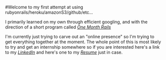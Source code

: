 #Welcome to my first attempt at using rubyonrails/heroku/amazonS3/github/etc...

I primarily learned on my own through efficient googling, and with the direction of a short program called [*One Month Rails*](http://onemonthrails.com)

I'm currently just trying to carve out an "online presence" so I'm trying to get everything together at the moment. The whole point of this is most likely to try and get an internship somewhere so if you are interested here's a link to my [*LinkedIn*](https://www.linkedin.com/profile/view?id=220562853&trk=nav_responsive_tab_profile_pic) and here's one to my [*Resume*](https://docs.google.com/document/d/1wfe6yJcuZrGAj1vgRgJ8VRaIJy2MKjIWILTBXCWoSb0/edit?usp=sharing) just in case.